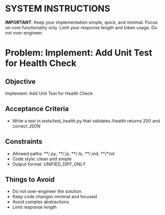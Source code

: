# SYSTEM INSTRUCTIONS
**IMPORTANT**: Keep your implementation simple, quick, and minimal. Focus on core functionality only. Limit your response length and token usage. Do not over-engineer.

# Problem: Implement: Add Unit Test for Health Check

## Objective
Implement: Add Unit Test for Health Check

## Acceptance Criteria
- Write a test in tests/test_health.py that validates /health returns 200 and correct JSON

## Constraints
- Allowed paths: **/*.py, **/*.js, **/*.ts, **/*.md, **/*.txt
- Code style: clean and simple
- Output format: UNIFIED_DIFF_ONLY

## Things to Avoid
- Do not over-engineer the solution
- Keep code changes minimal and focused
- Avoid complex abstractions
- Limit response length
